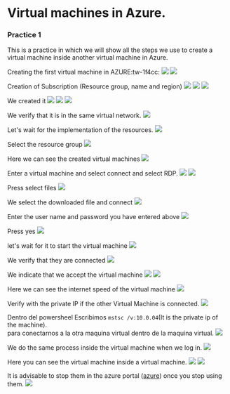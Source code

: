 # Virtual machines in Azure.
###  Practice 1
This is a practice in which we will show all the steps we use to create a virtual machine inside another virtual machine in Azure.

Creating the first virtual machine in AZURE:tw-1f4cc: 
        ![](img/1.png)
        ![](img/2.png)

Creation of Subscription (Resource group, name and region)
        ![](img/3.png)
        ![](img/4.png)
        ![](img/5.png)

We created it
        ![](img/6.png)
        ![](img/7.png)
        ![](img/8.png)

We verify that it is in the same virtual network.
        ![](img/9.png)

Let's wait for the implementation of the resources.
        ![](img/10.png)
        
Select the resource group
        ![](img/11.png)
        
Here we can see the created virtual machines
        ![](img/12.png)
        
Enter a virtual machine and select connect and select RDP.
        ![](img/13.png)
        ![](img/14.png)
        
Press select files
        ![](img/15.png)
        
We select the downloaded file and connect
        ![](img/16.png)
        
Enter the user name and password you have entered above
        ![](img/17.png)
        
Press yes
        ![](img/18.png)
        
let's wait for it to start the virtual machine
        ![](img/19.png)
        
We verify that they are connected
        ![](img/20.png)
        
We indicate that we accept the virtual machine
        ![](img/21.png)
        ![](img/22.png)
        
Here we can see the internet speed of the virtual machine
        ![](img/23.png)
        
Verify with the private IP if the other Virtual Machine is connected.
        ![](img/24.png)
        
Dentro del powersheel Escribimos `mstsc /v:10.0.04`(It is the private ip of the machine). <br>para conectarnos a la otra maquina virtual dentro de la maquina virtual.
        ![](img/25.png)
        
We do the same process inside the virtual machine when we log in.
        ![](img/26.png)
        
Here you can see the virtual machine inside a virtual machine.
        ![](img/27.png)
        ![](img/28.png)
        
It is advisable to stop them in the azure portal ([azure](https://portal.azure.com/)) once you stop using them.
        ![](img/29.png)
